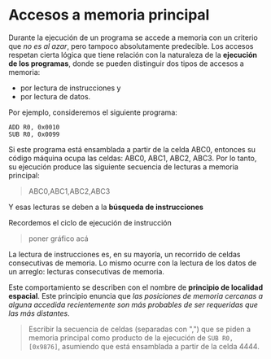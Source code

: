# Accesos a memoria principal

Durante la ejecución de un programa se accede a memoria con un criterio que *no es al azar*, pero tampoco absolutamente predecible. Los accesos respetan cierta lógica que tiene relación con la naturaleza de la **ejecución de los programas**, donde se pueden distinguir dos tipos de accesos a memoria: 

* por lectura de instrucciones y 
* por lectura de datos.


Por ejemplo, consideremos el siguiente programa:

```
ADD R0, 0x0010
SUB R0, 0x0099
```
Si este programa está ensamblada a partir de la celda ABC0, entonces su código máquina ocupa las celdas: ABC0, ABC1, ABC2, ABC3. Por lo tanto, su ejecución produce las siguiente secuencia de lecturas a memoria principal:
> ABC0,ABC1,ABC2,ABC3

Y esas lecturas se deben a la **búsqueda de instrucciones** 

Recordemos el ciclo de ejecución de instrucción

> poner gráfico acá

La lectura de instrucciones es, en su mayoría, un recorrido de celdas consecutivas de memoria. Lo mismo ocurre con la lectura de los datos de un arreglo: lecturas consecutivas de memoria.

Este comportamiento se describen con el nombre de **principio de localidad espacial**. Este principio enuncia que *las posiciones de memoria cercanas a alguna accedida recientemente son más probables de ser requeridas que las más distantes*. 


> Escribir la secuencia de celdas (separadas con ",") que se piden a memoria principal como producto de la ejecución de `SUB R0, [0x9876]`, asumiendo que está ensamblada a partir de la celda 4444. 